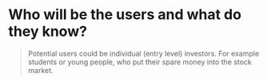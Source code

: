 # Who will be the users and what do they know?
> Potential users could be individual (entry level) investors. For example 
students or young people, who put their spare money into the stock market.   
